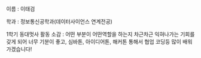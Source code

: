 이름 : 이태검

학과 : 정보통신공학과(데이터사이언스 연계전공)

1학기 동대멋사 활동 소감 : 어떤 부분이 어떤역할을 하는지 차근차근 익혀나가는 기회를 갖게 되어 너무 기분이 좋고, 심바톤, 아이디어톤, 해커톤 통해서 협업 코딩등 많이 배워가겠습니다!

